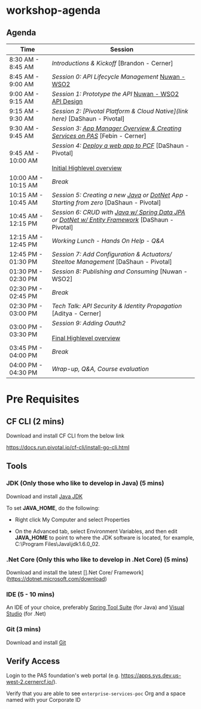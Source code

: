 # workshop-agenda

## Agenda

Time | Session
---- | -------
8:30 AM - 8:45 AM   | _Introductions & Kickoff_ [Brandon - Cerner]
8:45 AM - 9:00 AM   | _Session 0: API Lifecycle Management_ [Nuwan - WSO2](https://docs.google.com/presentation/d/1AIGELbh2yDa_HdfFhcKOwqLL7Ly5USWEJG4PGH3sjjk/edit#slide=id.p1)
9:00 AM - 9:15 AM   | _Session 1: Prototype the API_ [Nuwan - WSO2](https://docs.google.com/presentation/d/1AIGELbh2yDa_HdfFhcKOwqLL7Ly5USWEJG4PGH3sjjk/edit#slide=id.p1)<br> [API Design](https://github.com/cts-workshop-05-2019/api-design)
9:15 AM - 9:30 AM   | _Session 2: [Pivotal Platform & Cloud Native](link here)_ [DaShaun - Pivotal]
9:30 AM - 9:45 AM   | _Session 3: [App Manager Overview  & Creating Services on PAS](https://github.com/cts-workshop-05-2019/creating-services#creating-services-in-pcf)_ [Febin - Cerner]
9:45 AM - 10:00 AM   | _Session 4: [Deploy a web app to PCF](https://github.com/cts-workshop-05-2019/angular7-m0#simple-frontend)_ [DaShaun - Pivotal] <br><br>[Initial Highlevel overview](https://github.com/cts-workshop-05-2019/api-design/blob/master/README.md#initial-state)
10:00 AM - 10:15 AM | _Break_
10:15 AM - 10:45 AM | _Session 5: Creating a new [Java](https://github.com/cts-workshop-05-2019/spring-employee-service-m1#session-1---hello-world) or [DotNet](https://github.com/cts-workshop-05-2019/dotnet-employee-service-m1#session-1---hello-world) App - Starting from zero_ [DaShaun - Pivotal]
10:45 AM - 12:15 PM | _Session 6: CRUD with [Java w/ Spring Data JPA](https://github.com/cts-workshop-05-2019/spring-employee-service-m2#spring-employee-service-m2) or [DotNet w/ Entity Framework](https://github.com/cts-workshop-05-2019/dotnet-employee-service-m2#dotnet-employee-service-m2)_ [DaShaun - Pivotal]
12:15 AM - 12:45 PM | _Working Lunch - Hands On Help - Q&A_
12:45 PM - 01:30 PM | _Session 7: Add Configuration & Actuators/ Steeltoe Management_ [DaShaun - Pivotal]
01:30 PM - 02:30 PM | _Session 8: Publishing and Consuming_ [Nuwan - WSO2]
02:30 PM - 02:45 PM | _Break_
02:30 PM - 03:00 PM | _Tech Talk: API Security & Identity Propagation_ [Aditya - Cerner]
03:00 PM - 03:30 PM | _Session 9: Adding Oauth2_ <br><br>[Final Highlevel overview](https://github.com/cts-workshop-05-2019/api-design/blob/master/README.md#final-state)
03:45 PM - 04:00 PM | _Break_
04:00 PM - 04:30 PM | _Wrap-up, Q&A, Course evaluation_

# Pre Requisites

## CF CLI (2 mins)

Download and install CF CLI from the below link

https://docs.run.pivotal.io/cf-cli/install-go-cli.html

## Tools

### JDK (Only those who like to develop in Java) (5 mins)

Download and install [Java JDK](https://www.oracle.com/technetwork/java/javase/downloads/jdk8-downloads-2133151.html)

To set __JAVA_HOME__, do the following:

* Right click My Computer and select Properties

* On the Advanced tab, select Environment Variables, and then edit __JAVA_HOME__ to point to where the JDK software is located, for example, C:\Program Files\Java\jdk1.6.0_02.

### .Net Core (Only this who like to develop in .Net Core) (5 mins)

Download and install the latest [].Net Core/ Framework](https://dotnet.microsoft.com/download)

### IDE (5 - 10 mins)

An IDE of your choice, preferably [Spring Tool Suite](https://spring.io/tools) (for Java) and [Visual Studio](https://visualstudio.microsoft.com/downloads/) (for .Net)

### Git (3 mins)

Download and install [Git](https://git-scm.com/downloads)

## Verify Access

Login to the PAS foundation's web portal (e.g. https://apps.sys.dev.us-west-2.cernercf.io/).

Verify that you are able to see `enterprise-services-poc` Org and a space named with your Corporate ID
